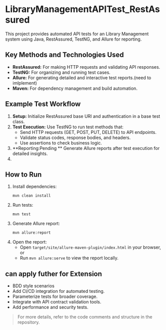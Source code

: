 # LibraryManagementAPITest_RestAssured

This project provides automated API tests for an Library Management system using Java, RestAssured, TestNG, and Allure for reporting.

## Key Methods and Technologies Used

- **RestAssured:** For making HTTP requests and validating API responses.
- **TestNG:** For organizing and running test cases.
- **Allure:** For generating detailed and interactive test reports.(need to imlplement)
- **Maven:** For dependency management and build automation.

## Example Test Workflow

1. **Setup:** Initialize RestAssured base URI and authentication in a base test class.
2. **Test Execution:** Use TestNG to run test methods that:
   - Send HTTP requests (GET, POST, PUT, DELETE) to API endpoints.
   - Validate status codes, response bodies, and headers.
   - Use assertions to check business logic.
3. **Reporting:Pending ** Generate Allure reports after test execution for detailed insights.
4. 

## How to Run

1. Install dependencies:
   ```
   mvn clean install
   ```
2. Run tests:
   ```
   mvn test
   ```
3. Generate Allure report:
   ```
   mvn allure:report
   ```
4. Open the report:
   - Open `target/site/allure-maven-plugin/index.html` in your browser, or
   - Run `mvn allure:serve` to view the report locally.

## can apply futher for Extension
- BDD style scenarios 
- Add CI/CD integration for automated testing.
- Parameterize tests for broader coverage.
- Integrate with API contract validation tools.
- Add performance and security tests.

> For more details, refer to the code comments and structure in the repository.
```
````

</file>
